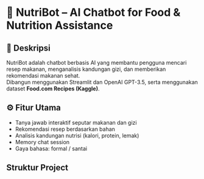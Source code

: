 # 🥗 NutriBot – AI Chatbot for Food & Nutrition Assistance

## 📖 Deskripsi
NutriBot adalah chatbot berbasis AI yang membantu pengguna mencari resep makanan, menganalisis kandungan gizi, dan memberikan rekomendasi makanan sehat.  
Dibangun menggunakan Streamlit dan OpenAI GPT-3.5, serta menggunakan dataset **Food.com Recipes (Kaggle)**.



## ⚙️ Fitur Utama
- Tanya jawab interaktif seputar makanan dan gizi  
- Rekomendasi resep berdasarkan bahan  
- Analisis kandungan nutrisi (kalori, protein, lemak)  
- Memory chat session  
- Gaya bahasa: formal / santai  



## Struktur Project
